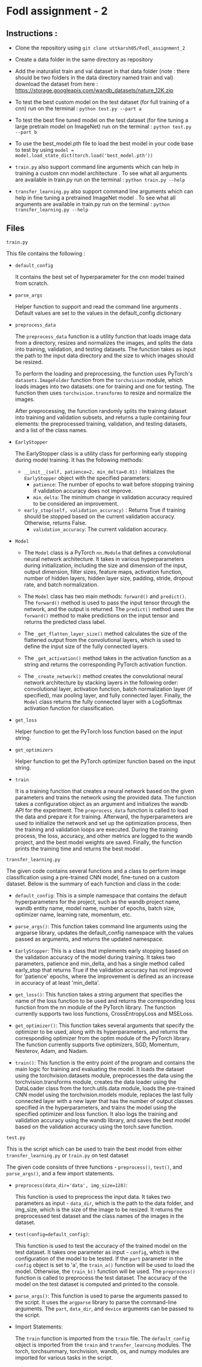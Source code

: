 # Fodl assignment - 2

## Instructions :

* Clone the repository using  `git clone uttkarsh05/Fodl_assignment_2`

* Create a data folder in the same directory as repository

* Add the inaturalist train and val dataset in that data folder (note : there should be two folders in the data directory named train and val)
  download the dataset from here : https://storage.googleapis.com/wandb_datasets/nature_12K.zip

* To test the best custom model on the test dataset (for full training of a cnn) run on the terminal : ` python test.py --part a `

* To test the best fine tuned model on the test dataset (for fine tuning a large pretrain model on ImageNet) run on the terminal : ` python test.py --part b `

* To use the best_model.pth file to load the best model in your code base to test by using ``` model = model.load_state_dict(torch.load('best_model.pth')) ```

* `train.py` also support command line arguments which can help in training a custom cnn model architecture . To see what all arguments are available in train.py run on the terminal :  ` python train.py --help ` 

* `transfer_learning.py` also support command line arguments which can help in fine tuning a pretrained ImageNet model . To see what all arguments are available in train.py run on the terminal :  ` python transfer_learning.py --help `

## Files 

`train.py` 
 
 This file contains the following :
 
 * `default_config` 
    
    It contains the best set of hyperparameter for the cnn model trained from scratch.   
 
 * `parse_args`
    
    Helper function to support and read the command line arguments . Default values are set to the values in the default_config dictionary
 
 * `preprocess_data` 
 
    The `preprocess_data` function is a utility function that loads image data from a directory, resizes and normalizes the images, and splits the data into training, validation, and testing datasets. The function takes as input the path to the input data directory and the size to which images should be resized.

    To perform the loading and preprocessing, the function uses PyTorch's `datasets.ImageFolder` function from the `torchvision` module, which loads images into two datasets: one for training and one for testing. The function then uses `torchvision.transforms` to resize and normalize the images.

    After preprocessing, the function randomly splits the training dataset into training and validation subsets, and returns a tuple containing four elements: the preprocessed training, validation, and testing datasets, and a list of the class names.
    
 * `EarlyStopper`

    The EarlyStopper class is a utility class for performing early stopping during model training. It has the following methods:

    * `__init__(self, patience=2, min_delta=0.01)` : Initializes the `EarlyStopper` object with the specified parameters:
       * `patience`: The number of epochs to wait before stopping training if validation accuracy does not improve.
       * `min_delta`: The minimum change in validation accuracy required to be considered an improvement.
    * `early_stop(self, validation_accuracy)` : Returns True if training should be stopped based on the current validation accuracy. Otherwise, returns False.
       * `validation_accuracy`: The current validation accuracy.
       
 * `Model` 
 
    * The `Model` class is a PyTorch `nn.Module` that defines a convolutional neural network architecture. It takes in various hyperparameters during initialization, including the size and dimension of the input, output dimension, filter sizes, feature maps, activation function, number of hidden layers, hidden layer size, padding, stride, dropout rate, and batch normalization.

    * The `Model` class has two main methods: `forward()` and `predict()`. The `forward()` method is used to pass the input tensor through the network, and the output is returned. The `predict()` method uses the `forward()` method to make predictions on the input tensor and returns the predicted class label.

    * The `_get_flatten_layer_size()` method calculates the size of the flattened output from the convolutional layers, which is used to define the input size of the fully connected layers. 
    
    * The `_get_activation()` method takes in the activation function as a string and returns the corresponding PyTorch activation function. 
    
    * The `_create_network()` method creates the convolutional neural network architecture by stacking layers in the following order: convolutional layer, activation function, batch normalization layer (if specified), max pooling layer, and fully connected layer. Finally, the `Model` class returns the fully connected layer with a LogSoftmax activation function for classification.
 
 * `get_loss`   

    Helper function to get the PyTorch loss function based on the input string.
  
 * `get_optimizers` 
 
    Helper function to get the PyTorch optimizer function based on the input string.
    
 * `train`
 
    It is a training function that creates a neural network based on the given parameters and trains the network using the provided data. The function takes a configuration object as an argument and initializes the wandb API for the experiment. The `preprocess_data` function is called to load the data and prepare it for training. Afterward, the hyperparameters are used to initialize the network and set up the optimization process, then the training and validation loops are executed. During the training process, the loss, accuracy, and other metrics are logged to the wandb project, and the best model weights are saved. Finally, the function prints the training time and returns the best model .
 
`transfer_learning.py` 
   
   The given code contains several functions and a class to perform image classification using a pre-trained CNN model, fine-tuned on a custom dataset. Below is the summary of each function and class in the code:

 *  `default_config`: This is a simple namespace that contains the default hyperparameters for the project, such as the wandb project name, wandb entity name, model name, number of epochs, batch size, optimizer name, learning rate, momentum, etc.

 * `parse_args()`: This function takes command line arguments using the argparse library, updates the default_config namespace with the values passed as arguments, and returns the updated namespace.

 * `EarlyStopper`: This is a class that implements early stopping based on the validation accuracy of the model during training. It takes two parameters, patience and min_delta, and has a single method called early_stop that returns True if the validation accuracy has not improved for 'patience' epochs, where the improvement is defined as an increase in accuracy of at least 'min_delta'.

 * `get_loss()`: This function takes a string argument that specifies the name of the loss function to be used and returns the corresponding loss function from the nn module of the PyTorch library. The function currently supports two loss functions, CrossEntropyLoss and MSELoss.

 * `get_optimizer()`: This function takes several arguments that specify the optimizer to be used, along with its hyperparameters, and returns the corresponding optimizer from the optim module of the PyTorch library. The function currently supports five optimizers, SGD, Momentum, Nesterov, Adam, and Nadam.

 * `train()`: This function is the entry point of the program and contains the main logic for training and evaluating the model. It loads the dataset using the torchvision.datasets module, preprocesses the data using the torchvision.transforms module, creates the data loader using the DataLoader class from the torch.utils.data module, loads the pre-trained CNN model using the torchvision.models module, replaces the last fully connected layer with a new layer that has the number of output classes specified in the hyperparameters, and trains the model using the specified optimizer and loss function. It also logs the training and validation accuracy using the wandb library, and saves the best model based on the validation accuracy using the torch.save function. 
   
`test.py`
 
 This is the script which can be used to train the best model from either `transfer_learning.py` or `train.py` on test dataset
 
 The given code consists of three functions - `preprocess()`, `test()`, and `parse_args()`, and a few import statements.

   * `preprocess(data_dir='data', img_size=128)`:
   
     This function is used to preprocess the input data. It takes two parameters as input - `data_dir`, which is the path to the data folder, and img_size,      which is the size of the image to be resized. It returns the preprocessed test dataset and the class names of the images in the dataset.

   * `test(config=default_config)`:
   
      This function is used to test the accuracy of the trained model on the test dataset. It takes one parameter as input - `config`, which is the    configuration of the model to be tested. If the `part` parameter in the `config` object is set to 'a', the `train_a()` function will be used to load the model. Otherwise, the `train_b()` function will be used. The `preprocess()` function is called to preprocess the test dataset. The accuracy of the model on the test dataset is computed and printed to the console.

   * `parse_args()`:
    This function is used to parse the arguments passed to the script. It uses the `argparse` library to parse the command-line arguments. The `part`, `data_dir`, and `device` arguments can be passed to the script.

   * Import Statements:
    
     The `train` function is imported from the `train` file. The `default_config` object is imported from the `train` and `transfer_learning` modules. The torch, torchsummary, torchvision, wandb, os, and numpy modules are imported for various tasks in the script.
      
  
